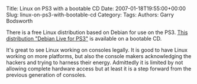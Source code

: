 Title: Linux on PS3 with a bootable CD
Date: 2007-01-18T19:55:00+00:00
Slug: linux-on-ps3-with-bootable-cd
Category: 
Tags: 
Authors: Garry Bodsworth

There is a free Linux distribution based on Debian for use on the PS3.  <a href="http://www.keshi.org/moin/moin.cgi/PS3/Debian/Live">This distribution "Debian Live for PS3"</a> is available on a bootable CD.

It's great to see Linux working on consoles legally.  It is good to have Linux working on more platforms, but also the console makers acknowledging the hackers and trying to harness their energy.  Admittedly it is limited by not allowing complete hardware access but at least it is a step forward from the previous generation of consoles.

